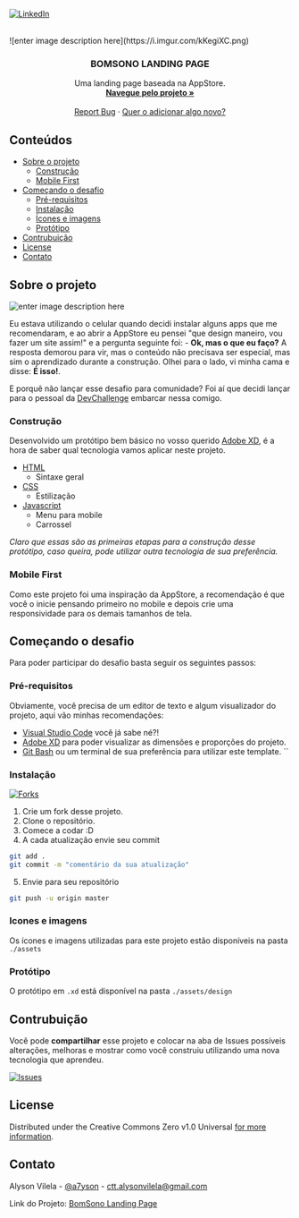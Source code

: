 [![LinkedIn][linkedin-shield]][linkedin-url]



<br />
![enter image description here](https://i.imgur.com/kKegiXC.png)

<h3 align="center">BOMSONO LANDING PAGE</h3>

  <p align="center">
    Uma landing page baseada na AppStore.
    <br />
    <a href="https://github.com/alysonvilela/Bomsono-Landing-Page"><strong>Navegue pelo projeto »</strong></a>
    <br />
    <br />
    <a href="https://github.com/alysonvilela/Bomsono-Landing-Page/issues">Report Bug</a>
    ·
    <a href="https://github.com/alysonvilela/Bomsono-Landing-Page/issues">Quer o adicionar algo novo?</a>
  </p>
</p>



<!-- TABLE OF CONTENTS -->
## Conteúdos

* [Sobre o projeto](#sobre-o-projeto)
  * [Construção](#construção)
  * [Mobile First](#mobile-first)
* [Começando o desafio](#começando-o-desafio)
  * [Pré-requisitos](#pré-requisitos)
  * [Instalação](#instalação)
  * [Ícones e imagens](#ícones-e-imagens)
  * [Protótipo](#protótipo)
* [Contrubuição](#contribuição)
* [License](#license)
* [Contato](#contato)



<!-- ABOUT THE PROJECT -->
## Sobre o projeto

![enter image description here](https://i.imgur.com/kKegiXC.png)

Eu estava utilizando o celular quando decidi instalar alguns apps que me recomendaram, e ao abrir a AppStore eu pensei "que design maneiro, vou fazer um site assim!" e a pergunta seguinte foi:
	- **Ok, mas o que eu faço?**
	A resposta demorou para vir, mas o conteúdo não precisava ser especial, mas sim o aprendizado durante a construção. Olhei para o lado, vi minha cama e disse: **É isso!**.

 E porquê não lançar esse desafio para comunidade? Foi aí que decidi lançar para o pessoal da [DevChallenge](https://devchallenge.now.sh/) embarcar nessa comigo.

### Construção
Desenvolvido um protótipo bem básico no vosso querido [Adobe XD](), é a hora de saber qual tecnologia vamos aplicar neste projeto.

* [HTML](https://developer.mozilla.org/pt-BR/docs/Web/HTML)
	* Sintaxe geral
* [CSS](https://developer.mozilla.org/pt-BR/docs/Web/CSS)
	* Estilização
* [Javascript](https://developer.mozilla.org/pt-BR/docs/Web/Javascript)
	* Menu para mobile
	* Carrossel

*Claro que essas são as primeiras etapas para a construção desse protótipo, caso queira, pode utilizar outra tecnologia de sua preferência.*

### Mobile First
Como este projeto foi uma inspiração da AppStore, a recomendação é que você o inicie pensando primeiro no mobile e depois crie uma responsividade para os demais tamanhos de tela.

<!-- GETTING STARTED -->
## Começando o desafio

Para poder participar do desafio basta seguir os seguintes passos:

### Pré-requisitos
Obviamente, você precisa de um editor de texto e algum visualizador do projeto, aqui vão minhas recomendações:

- [Visual Studio Code](https://code.visualstudio.com/) você já sabe né?!
- [Adobe XD](https://www.adobe.com/br/products/xd.html) para poder visualizar as dimensões e proporções  do projeto.
- [Git Bash](https://git-scm.com/download/win) ou um terminal de sua preferência para utilizar este template.
``

### Instalação

[![Forks][forks-shield]][forks-url]



1. Crie um fork desse projeto.
2. Clone o repositório.
3. Comece a codar :D
4. A cada atualização envie seu commit
```sh
git add .
git commit -m "comentário da sua atualização"
```
5. Envie para seu repositório
```sh
git push -u origin master
```


### Icones e imagens
Os ícones e imagens utilizadas para este projeto estão disponíveis na pasta ``./assets``

### Protótipo
O protótipo em ``.xd`` está disponível na pasta ``./assets/design``

<!-- CONTRIBUTING -->
## Contrubuição

Você pode **compartilhar** esse projeto e colocar na aba de Issues possíveis alterações, melhoras e mostrar como você construiu utilizando uma nova tecnologia que aprendeu.


[![Issues][issues-shield]][issues-url]

<!-- LICENSE -->
## License

Distributed under the Creative Commons Zero v1.0 Universal [for more information][license-url].



<!-- CONTACT -->
## Contato

Alyson Vilela - [@a7yson](https://twitter.com/a7yson) - ctt.alysonvilela@gmail.com

Link do Projeto: [BomSono Landing Page](https://github.com/alysonvilela/Bomsono-Landing-Page)

<!-- MARKDOWN LINKS & IMAGES -->
[forks-shield]: https://img.shields.io/github/forks/alysonvilela/Bomsono-Landing-Page.svg?style=flat-square
[forks-url]: https://github.com/alysonvilela/Bomsono-Landing-Page/network/members
[issues-shield]: https://img.shields.io/github/issues/alysonvilela/Bomsono-Landing-Page.svg?style=flat-square
[issues-url]: https://github.com/alysonvilela/Bomsono-Landing-Page/issues
[license-url]: https://github.com/alysonvilela/Bomsono-Landing-Page/blob/master/LICENSE
[linkedin-shield]: https://img.shields.io/badge/-LinkedIn-black.svg?style=flat-square&logo=linkedin&colorB=555
[linkedin-url]: https://linkedin.com/in/alysonvilela
